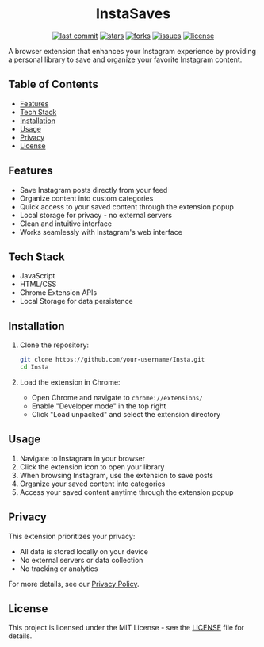 <div align="center">

# InstaSaves

[![last commit](https://img.shields.io/github/last-commit/miguel-salv/InstaSaves?style=plastic)](https://github.com/miguel-salv/InstaSaves/commits/main)
[![stars](https://img.shields.io/github/stars/miguel-salv/InstaSaves?style=plastic)](https://github.com/miguel-salv/InstaSaves/stargazers)
[![forks](https://img.shields.io/github/forks/miguel-salv/InstaSaves?style=plastic)](https://github.com/miguel-salv/InstaSaves/network/members)
[![issues](https://img.shields.io/github/issues/miguel-salv/InstaSaves?style=plastic)](https://github.com/miguel-salv/InstaSaves/issues)
[![license](https://img.shields.io/github/license/miguel-salv/InstaSaves?style=plastic)](LICENSE)

</div>

A browser extension that enhances your Instagram experience by providing a personal library to save and organize your favorite Instagram content.

## Table of Contents
- [Features](#features)
- [Tech Stack](#tech-stack)
- [Installation](#installation)
- [Usage](#usage)
- [Privacy](#privacy)
- [License](#license)

## Features

- Save Instagram posts directly from your feed
- Organize content into custom categories
- Quick access to your saved content through the extension popup
- Local storage for privacy - no external servers
- Clean and intuitive interface
- Works seamlessly with Instagram's web interface

## Tech Stack

- JavaScript
- HTML/CSS
- Chrome Extension APIs
- Local Storage for data persistence

## Installation

1. Clone the repository:
   ```bash
   git clone https://github.com/your-username/Insta.git
   cd Insta
   ```

2. Load the extension in Chrome:
   - Open Chrome and navigate to `chrome://extensions/`
   - Enable "Developer mode" in the top right
   - Click "Load unpacked" and select the extension directory

## Usage

1. Navigate to Instagram in your browser
2. Click the extension icon to open your library
3. When browsing Instagram, use the extension to save posts
4. Organize your saved content into categories
5. Access your saved content anytime through the extension popup

## Privacy

This extension prioritizes your privacy:
- All data is stored locally on your device
- No external servers or data collection
- No tracking or analytics

For more details, see our [Privacy Policy](PRIVACY.md).

## License

This project is licensed under the MIT License - see the [LICENSE](LICENSE) file for details.
